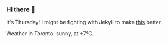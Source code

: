 ### Hi there :wave:

It's Thursday! I might be fighting with Jekyll to make [this](https://swissclubtoronto.ca) better.

Weather in Toronto: sunny, at +7°C.
